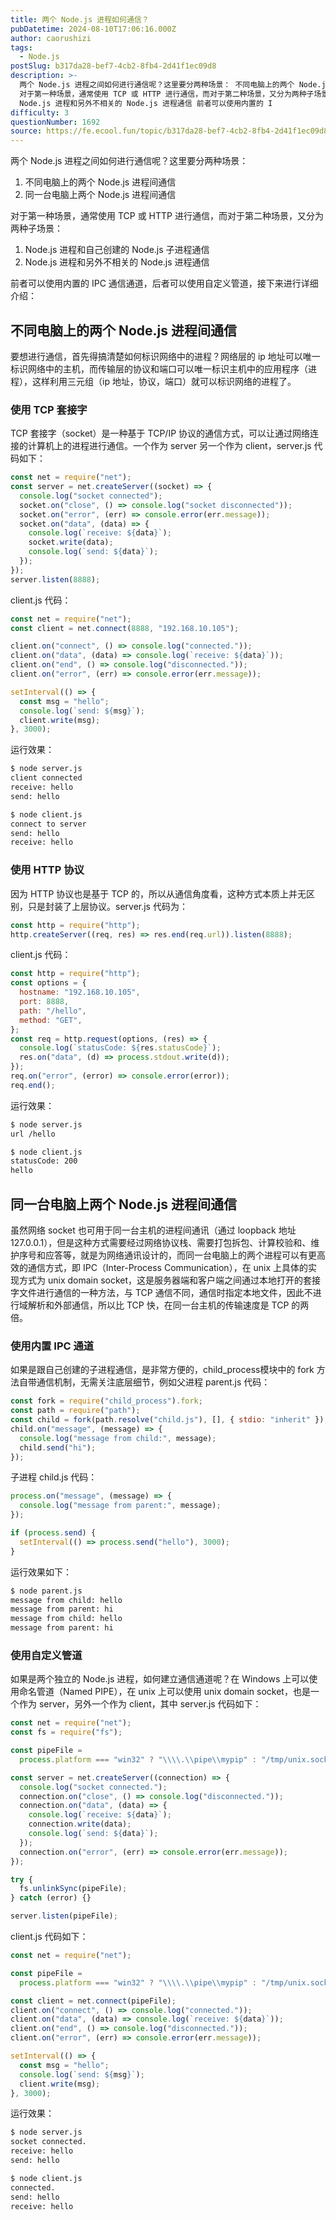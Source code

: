 ```yaml
---
title: 两个 Node.js 进程如何通信？
pubDatetime: 2024-08-10T17:06:16.000Z
author: caorushizi
tags:
  - Node.js
postSlug: b317da28-bef7-4cb2-8fb4-2d41f1ec09d8
description: >-
  两个 Node.js 进程之间如何进行通信呢？这里要分两种场景： 不同电脑上的两个 Node.js 进程间通信 同一台电脑上两个 Node.js 进程间通信
  对于第一种场景，通常使用 TCP 或 HTTP 进行通信，而对于第二种场景，又分为两种子场景： Node.js 进程和自己创建的 Node.js 子进程通信
  Node.js 进程和另外不相关的 Node.js 进程通信 前者可以使用内置的 I
difficulty: 3
questionNumber: 1692
source: https://fe.ecool.fun/topic/b317da28-bef7-4cb2-8fb4-2d41f1ec09d8
---
```


两个 Node.js 进程之间如何进行通信呢？这里要分两种场景：

1.  不同电脑上的两个 Node.js 进程间通信
2.  同一台电脑上两个 Node.js 进程间通信

对于第一种场景，通常使用 TCP 或 HTTP 进行通信，而对于第二种场景，又分为两种子场景：

1.  Node.js 进程和自己创建的 Node.js 子进程通信
2.  Node.js 进程和另外不相关的 Node.js 进程通信

前者可以使用内置的 IPC 通信通道，后者可以使用自定义管道，接下来进行详细介绍：

## 不同电脑上的两个 Node.js 进程间通信

要想进行通信，首先得搞清楚如何标识网络中的进程？网络层的 ip 地址可以唯一标识网络中的主机，而传输层的协议和端口可以唯一标识主机中的应用程序（进程），这样利用三元组（ip 地址，协议，端口）就可以标识网络的进程了。

### 使用 TCP 套接字

TCP 套接字（socket）是一种基于 TCP/IP 协议的通信方式，可以让通过网络连接的计算机上的进程进行通信。一个作为 server 另一个作为 client，server.js 代码如下：

```js
const net = require("net");
const server = net.createServer((socket) => {
  console.log("socket connected");
  socket.on("close", () => console.log("socket disconnected"));
  socket.on("error", (err) => console.error(err.message));
  socket.on("data", (data) => {
    console.log(`receive: ${data}`);
    socket.write(data);
    console.log(`send: ${data}`);
  });
});
server.listen(8888);
```

client.js 代码：

```js
const net = require("net");
const client = net.connect(8888, "192.168.10.105");

client.on("connect", () => console.log("connected."));
client.on("data", (data) => console.log(`receive: ${data}`));
client.on("end", () => console.log("disconnected."));
client.on("error", (err) => console.error(err.message));

setInterval(() => {
  const msg = "hello";
  console.log(`send: ${msg}`);
  client.write(msg);
}, 3000);
```

运行效果：

```sh
$ node server.js
client connected
receive: hello
send: hello

$ node client.js
connect to server
send: hello
receive: hello

```

### 使用 HTTP 协议

因为 HTTP 协议也是基于 TCP 的，所以从通信角度看，这种方式本质上并无区别，只是封装了上层协议。server.js 代码为：

```js
const http = require("http");
http.createServer((req, res) => res.end(req.url)).listen(8888);
```

client.js 代码：

```js
const http = require("http");
const options = {
  hostname: "192.168.10.105",
  port: 8888,
  path: "/hello",
  method: "GET",
};
const req = http.request(options, (res) => {
  console.log(`statusCode: ${res.statusCode}`);
  res.on("data", (d) => process.stdout.write(d));
});
req.on("error", (error) => console.error(error));
req.end();
```

运行效果：

```sh
$ node server.js
url /hello

$ node client.js
statusCode: 200
hello

```

## 同一台电脑上两个 Node.js 进程间通信

虽然网络 socket 也可用于同一台主机的进程间通讯（通过 loopback 地址 127.0.0.1），但是这种方式需要经过网络协议栈、需要打包拆包、计算校验和、维护序号和应答等，就是为网络通讯设计的，而同一台电脑上的两个进程可以有更高效的通信方式，即 IPC（Inter-Process Communication），在 unix 上具体的实现方式为 unix domain socket，这是服务器端和客户端之间通过本地打开的套接字文件进行通信的一种方法，与 TCP 通信不同，通信时指定本地文件，因此不进行域解析和外部通信，所以比 TCP 快，在同一台主机的传输速度是 TCP 的两倍。

### 使用内置 IPC 通道

如果是跟自己创建的子进程通信，是非常方便的，child_process模块中的 fork 方法自带通信机制，无需关注底层细节，例如父进程 parent.js 代码：

```js
const fork = require("child_process").fork;
const path = require("path");
const child = fork(path.resolve("child.js"), [], { stdio: "inherit" });
child.on("message", (message) => {
  console.log("message from child:", message);
  child.send("hi");
});
```

子进程 child.js 代码：

```js
process.on("message", (message) => {
  console.log("message from parent:", message);
});

if (process.send) {
  setInterval(() => process.send("hello"), 3000);
}
```

运行效果如下：

```sh
$ node parent.js
message from child: hello
message from parent: hi
message from child: hello
message from parent: hi

```

### 使用自定义管道

如果是两个独立的 Node.js 进程，如何建立通信通道呢？在 Windows 上可以使用命名管道（Named PIPE），在 unix 上可以使用 unix domain socket，也是一个作为 server，另外一个作为 client，其中 server.js 代码如下：

```js
const net = require("net");
const fs = require("fs");

const pipeFile =
  process.platform === "win32" ? "\\\\.\\pipe\\mypip" : "/tmp/unix.sock";

const server = net.createServer((connection) => {
  console.log("socket connected.");
  connection.on("close", () => console.log("disconnected."));
  connection.on("data", (data) => {
    console.log(`receive: ${data}`);
    connection.write(data);
    console.log(`send: ${data}`);
  });
  connection.on("error", (err) => console.error(err.message));
});

try {
  fs.unlinkSync(pipeFile);
} catch (error) {}

server.listen(pipeFile);
```

client.js 代码如下：

```js
const net = require("net");

const pipeFile =
  process.platform === "win32" ? "\\\\.\\pipe\\mypip" : "/tmp/unix.sock";

const client = net.connect(pipeFile);
client.on("connect", () => console.log("connected."));
client.on("data", (data) => console.log(`receive: ${data}`));
client.on("end", () => console.log("disconnected."));
client.on("error", (err) => console.error(err.message));

setInterval(() => {
  const msg = "hello";
  console.log(`send: ${msg}`);
  client.write(msg);
}, 3000);
```

运行效果：

```sh
$ node server.js
socket connected.
receive: hello
send: hello

$ node client.js
connected.
send: hello
receive: hello

```

